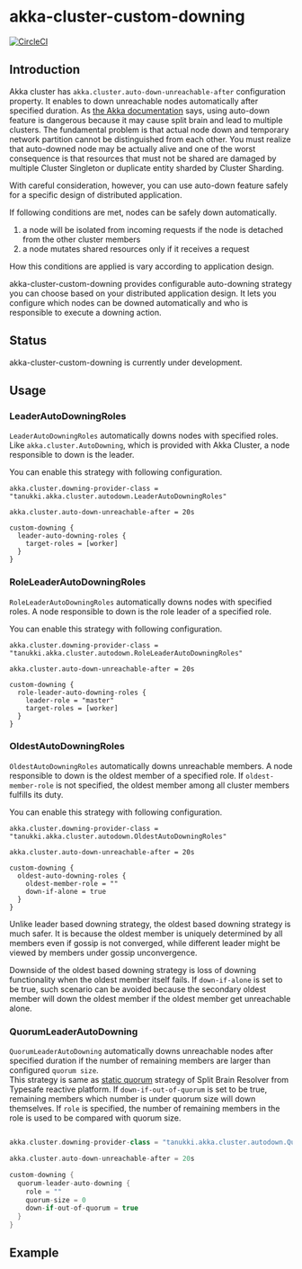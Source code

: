 #  akka-cluster-custom-downing
[![CircleCI](https://circleci.com/gh/TanUkkii007/akka-cluster-custom-downing.svg?style=svg)](https://circleci.com/gh/TanUkkii007/akka-cluster-custom-downing)

## Introduction

Akka cluster has `akka.cluster.auto-down-unreachable-after` configuration property.
It enables to down unreachable nodes automatically after specified duration.
As [the Akka documentation](http://doc.akka.io/docs/akka/current/scala/cluster-usage.html#Automatic_vs__Manual_Downing) says, 
using auto-down feature is dangerous because it may cause split brain and lead to multiple clusters.
The fundamental problem is that actual node down and temporary network partition cannot be distinguished from each other.
You must realize that auto-downed node may be actually alive and 
one of the worst consequence is that resources that must not be shared are damaged by multiple Cluster Singleton or duplicate entity sharded by Cluster Sharding.

With careful consideration, however, you can use auto-down feature safely for a specific design of distributed application.

If following conditions are met, nodes can be safely down automatically.

1. a node will be isolated from incoming requests if the node is detached from the other cluster members
1. a node mutates shared resources only if it receives a request

How this conditions are applied is vary according to application design.

akka-cluster-custom-downing provides configurable auto-downing strategy you can choose based on your distributed application design.
It lets you configure which nodes can be downed automatically and who is responsible to execute a downing action.

## Status

akka-cluster-custom-downing is currently under development.

## Usage

### LeaderAutoDowningRoles

`LeaderAutoDowningRoles` automatically downs nodes with specified roles.
Like `akka.cluster.AutoDowning`, which is provided with Akka Cluster, a node responsible to down is the leader.

You can enable this strategy with following configuration.

```
akka.cluster.downing-provider-class = "tanukki.akka.cluster.autodown.LeaderAutoDowningRoles"

akka.cluster.auto-down-unreachable-after = 20s

custom-downing {
  leader-auto-downing-roles {
    target-roles = [worker]
  }
}
```


### RoleLeaderAutoDowningRoles

`RoleLeaderAutoDowningRoles` automatically downs nodes with specified roles.
A node responsible to down is the role leader of a specified role.

You can enable this strategy with following configuration.

```
akka.cluster.downing-provider-class = "tanukki.akka.cluster.autodown.RoleLeaderAutoDowningRoles"

akka.cluster.auto-down-unreachable-after = 20s

custom-downing {
  role-leader-auto-downing-roles {
    leader-role = "master"
    target-roles = [worker]
  }
}
```

### OldestAutoDowningRoles

`OldestAutoDowningRoles` automatically downs unreachable members.
A node responsible to down is the oldest member of a specified role.
If `oldest-member-role` is not specified, the oldest member among all cluster members fulfills its duty.

You can enable this strategy with following configuration.

```
akka.cluster.downing-provider-class = "tanukki.akka.cluster.autodown.OldestAutoDowningRoles"

akka.cluster.auto-down-unreachable-after = 20s

custom-downing {
  oldest-auto-downing-roles {
    oldest-member-role = ""
    down-if-alone = true
  }
}
```

Unlike leader based downing strategy, the oldest based downing strategy is much safer.
It is because the oldest member is uniquely determined by all members even if gossip is not converged, 
while different leader might be viewed by members under gossip unconvergence.

Downside of the oldest based downing strategy is loss of downing functionality when the oldest member itself fails.
If `down-if-alone` is set to be true, such scenario can be avoided because the secondary oldest member will down the oldest member if the oldest member get unreachable alone.

### QuorumLeaderAutoDowning

`QuorumLeaderAutoDowning` automatically downs unreachable nodes after specified duration if the number of remaining members are larger than configured `quorum size`.  
This strategy is same as [static quorum](http://doc.akka.io/docs/akka/rp-15v09p02/scala/split-brain-resolver.html#Static_Quorum) strategy of Split Brain Resolver from Typesafe reactive platform.
If `down-if-out-of-quorum` is set to be true, remaining members which number is under quorum size will down themselves.
If `role` is specified, the number of remaining members in the role is used to be compared with quorum size.

```scala

akka.cluster.downing-provider-class = "tanukki.akka.cluster.autodown.QuorumLeaderAutoDowning"

akka.cluster.auto-down-unreachable-after = 20s

custom-downing {
  quorum-leader-auto-downing {
    role = ""
    quorum-size = 0
    down-if-out-of-quorum = true
  }
}

```

## Example